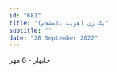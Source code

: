 ```yaml
---
id: "681"
title: "یک زن (هویت نامشخص)"
subtitle: ""
date: "28 September 2022"
---
```


چابهار - 6 مهر 

